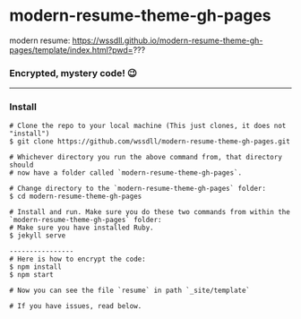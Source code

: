 # modern-resume-theme-gh-pages
modern resume:
https://wssdll.github.io/modern-resume-theme-gh-pages/template/index.html?pwd=???

### Encrypted, mystery code! 😉

****

### Install

```
# Clone the repo to your local machine (This just clones, it does not "install")
$ git clone https://github.com/wssdll/modern-resume-theme-gh-pages.git

# Whichever directory you run the above command from, that directory should
# now have a folder called `modern-resume-theme-gh-pages`.

# Change directory to the `modern-resume-theme-gh-pages` folder:
$ cd modern-resume-theme-gh-pages

# Install and run. Make sure you do these two commands from within the `modern-resume-theme-gh-pages` folder:
# Make sure you have installed Ruby.
$ jekyll serve

----------------
# Here is how to encrypt the code:
$ npm install
$ npm start

# Now you can see the file `resume` in path `_site/template`

# If you have issues, read below.

```
